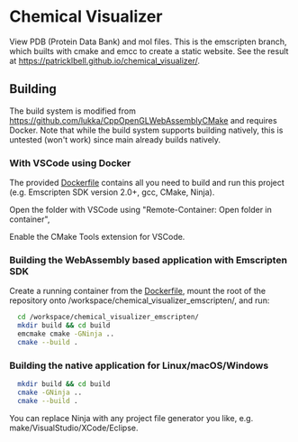 # Chemical Visualizer
View PDB (Protein Data Bank) and mol files. This is the emscripten branch, which builts with cmake and emcc to create a static website.
See the result at https://patricklbell.github.io/chemical_visualizer/.

## Building
The build system is modified from https://github.com/lukka/CppOpenGLWebAssemblyCMake and requires Docker. Note that while the build system supports building natively, this is untested (won't work) since main already builds natively.

### With VSCode using Docker

The provided [Dockerfile](.devcontainer/Dockerfile) contains all you need to build and run this project (e.g. Emscripten SDK version 2.0+, gcc, CMake, Ninja).

Open the folder with VSCode using "Remote-Container: Open folder in container", 

Enable the CMake Tools extension for VSCode.

### Building the WebAssembly based application with Emscripten SDK

Create a running container from the [Dockerfile](.devcontainer/Dockerfile), mount the root of the repository onto /workspace/chemical_visualizer_emscripten/,
and run:

  ```bash
    cd /workspace/chemical_visualizer_emscripten/
    mkdir build && cd build
    emcmake cmake -GNinja ..
    cmake --build .
  ```

### Building the native application for Linux/macOS/Windows

  ```bash
    mkdir build && cd build
    cmake -GNinja ..
    cmake --build .
  ```

You can replace Ninja with any project file generator you like, e.g. make/VisualStudio/XCode/Eclipse.
